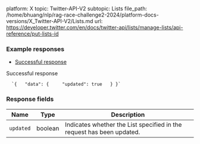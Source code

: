 platform: X
topic: Twitter-API-V2
subtopic: Lists
file_path: /home/bhuang/nlp/rag-race-challenge2-2024/platform-docs-versions/X_Twitter-API-V2/Lists.md
url: https://developer.twitter.com/en/docs/twitter-api/lists/manage-lists/api-reference/put-lists-id

### Example responses

* [Successful response](#tab0)

Successful response

      `{   "data": {     "updated": true   } }`
    

### Response fields

| Name | Type | Description |
| --- | --- | --- |
| `updated` | boolean | Indicates whether the List specified in the request has been updated. |